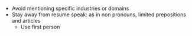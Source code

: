 - Avoid mentioning specific industries or domains 
- Stay away from resume speak: as in non pronouns, limited prepositions and articles
	- Use first person

